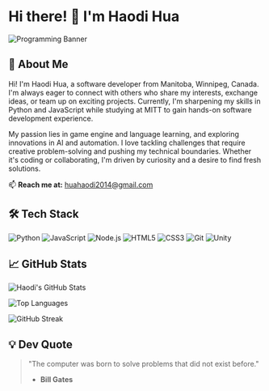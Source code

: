 # Hi there! 👋 I'm Haodi Hua

![Programming Banner](https://images.unsplash.com/photo-1517694712202-14dd9538aa97?ixlib=rb-1.2.1&auto=format&fit=crop&w=1950&h=300&q=80)

## 📖 About Me
Hi! I'm Haodi Hua, a software developer from Manitoba, Winnipeg, Canada. I'm always eager to connect with others who share my interests, exchange ideas, or team up on exciting projects. Currently, I'm sharpening my skills in Python and JavaScript while studying at MITT to gain hands-on software development experience.

My passion lies in game engine and language learning, and exploring innovations in AI and automation. I love tackling challenges that require creative problem-solving and pushing my technical boundaries. Whether it's coding or collaborating, I'm driven by curiosity and a desire to find fresh solutions.

📫 **Reach me at:** [huahaodi2014@gmail.com](mailto:huahaodi2014@gmail.com)

## 🛠 Tech Stack
![Python](https://img.shields.io/badge/-Python-3776AB?logo=python&logoColor=white)
![JavaScript](https://img.shields.io/badge/-JavaScript-F7DF1E?logo=javascript&logoColor=black)
![Node.js](https://img.shields.io/badge/-Node.js-339933?logo=node.js&logoColor=white)
![HTML5](https://img.shields.io/badge/-HTML5-E34F26?logo=html5&logoColor=white)
![CSS3](https://img.shields.io/badge/-CSS3-1572B6?logo=css3&logoColor=white)
![Git](https://img.shields.io/badge/-Git-F05032?logo=git&logoColor=white)
![Unity](https://img.shields.io/badge/-Unity-000000?logo=unity&logoColor=white)

## 📈 GitHub Stats
![Haodi's GitHub Stats](https://github-readme-stats.vercel.app/api?username=HaodiHua&show_icons=true&theme=dark)

![Top Languages](https://github-readme-stats.vercel.app/api/top-langs/?username=HaodiHua&layout=compact&theme=dark)

![GitHub Streak](https://github-readme-streak-stats.herokuapp.com/?user=HaodiHua&theme=dark)

## 💡 Dev Quote
> "The computer was born to solve problems that did not exist before."  
> - **Bill Gates**
